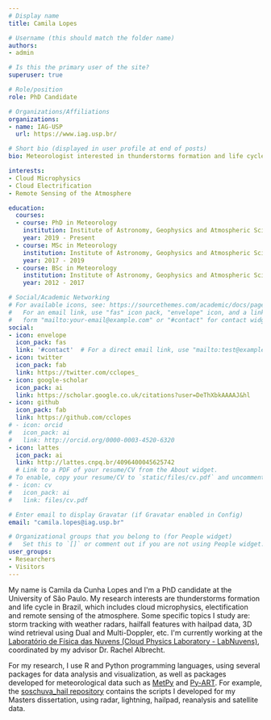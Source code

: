 ```yaml
---
# Display name
title: Camila Lopes

# Username (this should match the folder name)
authors:
- admin

# Is this the primary user of the site?
superuser: true

# Role/position
role: PhD Candidate

# Organizations/Affiliations
organizations:
- name: IAG-USP
  url: https://www.iag.usp.br/

# Short bio (displayed in user profile at end of posts)
bio: Meteorologist interested in thunderstorms formation and life cycle in Brazil.

interests:
- Cloud Microphysics
- Cloud Electrification
- Remote Sensing of the Atmosphere

education:
  courses:
  - course: PhD in Meteorology
    institution: Institute of Astronomy, Geophysics and Atmospheric Sciences (IAG-USP)
    year: 2019 - Present
  - course: MSc in Meteorology
    institution: Institute of Astronomy, Geophysics and Atmospheric Sciences (IAG-USP)
    year: 2017 - 2019
  - course: BSc in Meteorology
    institution: Institute of Astronomy, Geophysics and Atmospheric Sciences (IAG-USP)
    year: 2012 - 2017

# Social/Academic Networking
# For available icons, see: https://sourcethemes.com/academic/docs/page-builder/#icons
#   For an email link, use "fas" icon pack, "envelope" icon, and a link in the
#   form "mailto:your-email@example.com" or "#contact" for contact widget.
social:
- icon: envelope
  icon_pack: fas
  link: '#contact'  # For a direct email link, use "mailto:test@example.org".
- icon: twitter
  icon_pack: fab
  link: https://twitter.com/cclopes_
- icon: google-scholar
  icon_pack: ai
  link: https://scholar.google.co.uk/citations?user=DeThXbkAAAAJ&hl
- icon: github
  icon_pack: fab
  link: https://github.com/cclopes
# - icon: orcid
#   icon_pack: ai
#   link: http://orcid.org/0000-0003-4520-6320
- icon: lattes
  icon_pack: ai
  link: http://lattes.cnpq.br/4096400045625742
  # Link to a PDF of your resume/CV from the About widget.
# To enable, copy your resume/CV to `static/files/cv.pdf` and uncomment the lines below.
# - icon: cv
#   icon_pack: ai
#   link: files/cv.pdf

# Enter email to display Gravatar (if Gravatar enabled in Config)
email: "camila.lopes@iag.usp.br"

# Organizational groups that you belong to (for People widget)
#   Set this to `[]` or comment out if you are not using People widget.
user_groups:
- Researchers
- Visitors
---
```


My name is Camila da Cunha Lopes and I'm a PhD candidate at the University of São Paulo. My research interests are thunderstorms formation and life cycle in Brazil, which includes cloud microphysics, electification and remote sensing of the atmosphere. Some specific topics I study are: storm tracking with weather radars, hailfall features with hailpad data, 3D wind retrieval using Dual and Multi-Doppler, etc. I'm currently working at the [Laboratório de Física das Nuvens (Cloud Physics Laboratory - LabNuvens)](http://labnuvens.iag.usp.br/), coordinated by my advisor Dr. Rachel Albrecht.

For my research, I use R and Python programming languages, using several packages for data analysis and visualization, as well as packages developed for meteorological data such as [MetPy](https://unidata.github.io/MetPy/latest/index.html) and [Py-ART](https://arm-doe.github.io/pyart/). For example, the [soschuva_hail repository](https://github.com/cclopes/soschuva_hail) contains the scripts I developed for my Masters dissertation, using radar, lightning, hailpad, reanalysis and satellite data.
